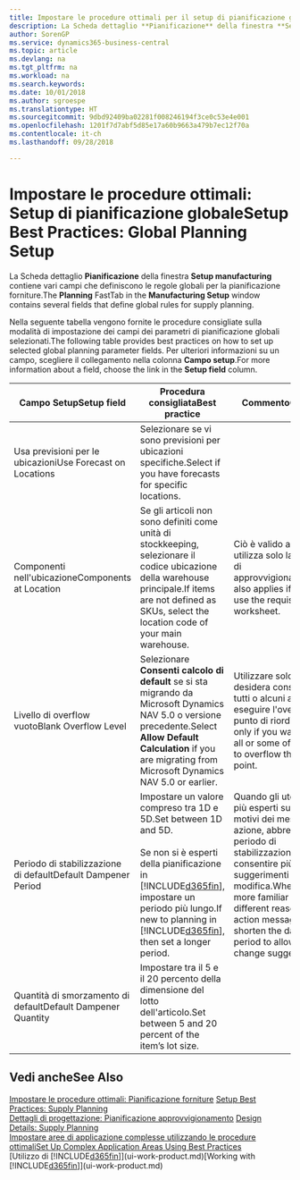 ```yaml
---
title: Impostare le procedure ottimali per il setup di pianificazione globale | Microsoft Docs
description: La Scheda dettaglio **Pianificazione** della finestra **Setup manufacturing** contiene vari campi che definiscono le regole globali per la pianificazione forniture.
author: SorenGP
ms.service: dynamics365-business-central
ms.topic: article
ms.devlang: na
ms.tgt_pltfrm: na
ms.workload: na
ms.search.keywords: 
ms.date: 10/01/2018
ms.author: sgroespe
ms.translationtype: HT
ms.sourcegitcommit: 9dbd92409ba02281f008246194f3ce0c53e4e001
ms.openlocfilehash: 1201f7d7abf5d85e17a60b9663a479b7ec12f70a
ms.contentlocale: it-ch
ms.lasthandoff: 09/28/2018

---
```

# <a name="setup-best-practices-global-planning-setup"></a><span data-ttu-id="37f87-103">Impostare le procedure ottimali: Setup di pianificazione globale</span><span class="sxs-lookup"><span data-stu-id="37f87-103">Setup Best Practices: Global Planning Setup</span></span>
<span data-ttu-id="37f87-104">La Scheda dettaglio **Pianificazione** della finestra **Setup manufacturing** contiene vari campi che definiscono le regole globali per la pianificazione forniture.</span><span class="sxs-lookup"><span data-stu-id="37f87-104">The **Planning** FastTab in the **Manufacturing Setup** window contains several fields that define global rules for supply planning.</span></span>  

 <span data-ttu-id="37f87-105">Nella seguente tabella vengono fornite le procedure consigliate sulla modalità di impostazione dei campi dei parametri di pianificazione globali selezionati.</span><span class="sxs-lookup"><span data-stu-id="37f87-105">The following table provides best practices on how to set up selected global planning parameter fields.</span></span> <span data-ttu-id="37f87-106">Per ulteriori informazioni su un campo, scegliere il collegamento nella colonna **Campo setup**.</span><span class="sxs-lookup"><span data-stu-id="37f87-106">For more information about a field, choose the link in the **Setup field** column.</span></span>  

|<span data-ttu-id="37f87-107">Campo Setup</span><span class="sxs-lookup"><span data-stu-id="37f87-107">Setup field</span></span>|<span data-ttu-id="37f87-108">Procedura consigliata</span><span class="sxs-lookup"><span data-stu-id="37f87-108">Best practice</span></span>|<span data-ttu-id="37f87-109">Commento</span><span class="sxs-lookup"><span data-stu-id="37f87-109">Comment</span></span>|  
|-----------------|-------------------|-------------|  
|<span data-ttu-id="37f87-110">Usa previsioni per le ubicazioni</span><span class="sxs-lookup"><span data-stu-id="37f87-110">Use Forecast on Locations</span></span>|<span data-ttu-id="37f87-111">Selezionare se vi sono previsioni per ubicazioni specifiche.</span><span class="sxs-lookup"><span data-stu-id="37f87-111">Select if you have forecasts for specific locations.</span></span>||  
|<span data-ttu-id="37f87-112">Componenti nell'ubicazione</span><span class="sxs-lookup"><span data-stu-id="37f87-112">Components at Location</span></span>|<span data-ttu-id="37f87-113">Se gli articoli non sono definiti come unità di stockkeeping, selezionare il codice ubicazione della warehouse principale.</span><span class="sxs-lookup"><span data-stu-id="37f87-113">If items are not defined as SKUs, select the location code of your main warehouse.</span></span>|<span data-ttu-id="37f87-114">Ciò è valido anche se si utilizza solo la richiesta di approvvigionamento.</span><span class="sxs-lookup"><span data-stu-id="37f87-114">This also applies if you only use the requisition worksheet.</span></span>|  
|<span data-ttu-id="37f87-115">Livello di overflow vuoto</span><span class="sxs-lookup"><span data-stu-id="37f87-115">Blank Overflow Level</span></span>|<span data-ttu-id="37f87-116">Selezionare **Consenti calcolo di default** se si sta migrando da Microsoft Dynamics NAV 5.0 o versione precedente.</span><span class="sxs-lookup"><span data-stu-id="37f87-116">Select **Allow Default Calculation** if you are migrating from Microsoft Dynamics NAV 5.0 or earlier.</span></span>|<span data-ttu-id="37f87-117">Utilizzare solo se si desidera consentire a tutti o alcuni articoli di eseguire l'overflow del punto di riordino.</span><span class="sxs-lookup"><span data-stu-id="37f87-117">Use only if you want to allow all or some of your items to overflow the reorder point.</span></span>|  
|<span data-ttu-id="37f87-118">Periodo di stabilizzazione di default</span><span class="sxs-lookup"><span data-stu-id="37f87-118">Default Dampener Period</span></span>|<span data-ttu-id="37f87-119">Impostare un valore compreso tra 1D e 5D.</span><span class="sxs-lookup"><span data-stu-id="37f87-119">Set between 1D and 5D.</span></span><br /><br /> <span data-ttu-id="37f87-120">Se non si è esperti della pianificazione in [!INCLUDE[d365fin](includes/d365fin_md.md)], impostare un periodo più lungo.</span><span class="sxs-lookup"><span data-stu-id="37f87-120">If new to planning in [!INCLUDE[d365fin](includes/d365fin_md.md)], then set a longer period.</span></span>|<span data-ttu-id="37f87-121">Quando gli utenti sono più esperti sui diversi motivi dei messaggi di azione, abbreviare il periodo di stabilizzazione per consentire più suggerimenti di modifica.</span><span class="sxs-lookup"><span data-stu-id="37f87-121">When users are more familiar with the different reasons for action messages, then shorten the dampener period to allow more change suggestions.</span></span>|  
|<span data-ttu-id="37f87-122">Quantità di smorzamento di default</span><span class="sxs-lookup"><span data-stu-id="37f87-122">Default Dampener Quantity</span></span>|<span data-ttu-id="37f87-123">Impostare tra il 5 e il 20 percento della dimensione del lotto dell'articolo.</span><span class="sxs-lookup"><span data-stu-id="37f87-123">Set between 5 and 20 percent of the item’s lot size.</span></span>||  

## <a name="see-also"></a><span data-ttu-id="37f87-124">Vedi anche</span><span class="sxs-lookup"><span data-stu-id="37f87-124">See Also</span></span>  
 <span data-ttu-id="37f87-125">[Impostare le procedure ottimali: Pianificazione forniture](setup-best-practices-supply-planning.md) </span><span class="sxs-lookup"><span data-stu-id="37f87-125">[Setup Best Practices: Supply Planning](setup-best-practices-supply-planning.md) </span></span>  
 <span data-ttu-id="37f87-126">[Dettagli di progettazione: Pianificazione approvvigionamento](design-details-supply-planning.md) </span><span class="sxs-lookup"><span data-stu-id="37f87-126">[Design Details: Supply Planning](design-details-supply-planning.md) </span></span>  
 [<span data-ttu-id="37f87-127">Impostare aree di applicazione complesse utilizzando le procedure ottimali</span><span class="sxs-lookup"><span data-stu-id="37f87-127">Set Up Complex Application Areas Using Best Practices</span></span>](set-up-complex-application-areas-using-best-practices.md)  
 <span data-ttu-id="37f87-128">[Utilizzo di [!INCLUDE[d365fin](includes/d365fin_md.md)]](ui-work-product.md)</span><span class="sxs-lookup"><span data-stu-id="37f87-128">[Working with [!INCLUDE[d365fin](includes/d365fin_md.md)]](ui-work-product.md)</span></span>

